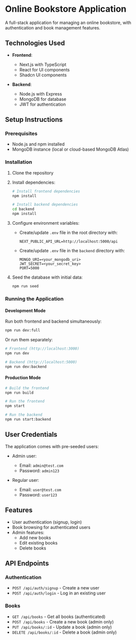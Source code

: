 # Online Bookstore Application

A full-stack application for managing an online bookstore, with authentication and book management features.

## Technologies Used

- **Frontend**:

  - Next.js with TypeScript
  - React for UI components
  - Shadcn UI components

- **Backend**:
  - Node.js with Express
  - MongoDB for database
  - JWT for authentication

## Setup Instructions

### Prerequisites

- Node.js and npm installed
- MongoDB instance (local or cloud-based MongoDB Atlas)

### Installation

1. Clone the repository
2. Install dependencies:

   ```bash
   # Install frontend dependencies
   npm install

   # Install backend dependencies
   cd backend
   npm install
   ```

3. Configure environment variables:

   - Create/update `.env` file in the root directory with:
     ```
     NEXT_PUBLIC_API_URL=http://localhost:5000/api
     ```
   - Create/update `.env` file in the `backend` directory with:
     ```
     MONGO_URI=<your_mongodb_uri>
     JWT_SECRET=<your_secret_key>
     PORT=5000
     ```

4. Seed the database with initial data:
   ```bash
   npm run seed
   ```

### Running the Application

#### Development Mode

Run both frontend and backend simultaneously:

```bash
npm run dev:full
```

Or run them separately:

```bash
# Frontend (http://localhost:3000)
npm run dev

# Backend (http://localhost:5000)
npm run dev:backend
```

#### Production Mode

```bash
# Build the frontend
npm run build

# Run the frontend
npm start

# Run the backend
npm run start:backend
```

## User Credentials

The application comes with pre-seeded users:

- Admin user:

  - Email: `admin@test.com`
  - Password: `admin123`

- Regular user:
  - Email: `user@test.com`
  - Password: `user123`

## Features

- User authentication (signup, login)
- Book browsing for authenticated users
- Admin features:
  - Add new books
  - Edit existing books
  - Delete books

## API Endpoints

### Authentication

- `POST /api/auth/signup` - Create a new user
- `POST /api/auth/login` - Log in an existing user

### Books

- `GET /api/books` - Get all books (authenticated)
- `POST /api/books` - Create a new book (admin only)
- `PUT /api/books/:id` - Update a book (admin only)
- `DELETE /api/books/:id` - Delete a book (admin only)
